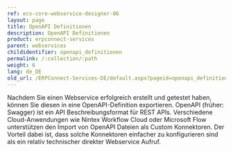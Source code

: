 ```yaml
---
ref: ecs-core-webservice-designer-06
layout: page
title: OpenAPI Definitionen
description: OpenAPI Definitionen
product: erpconnect-services
parent: webservices
childidentifier: openapi_definitionen
permalink: /:collection/:path
weight: 6
lang: de_DE
old_url: /ERPConnect-Services-DE/default.aspx?pageid=openapi_definitionen
---
```

Nachdem Sie einen Webservice erfolgreich erstellt und getestet haben, können Sie diesen in eine OpenAPI-Definition exportieren. OpenAPI (früher: Swagger) ist ein API Beschreibungsformat für REST APIs. Verschiedene Cloud-Anwendungen wie Nintex Workflow Cloud oder Microsoft Flow unterstützen den Import von OpenAPI Dateien als Custom Konnektoren. Der Vorteil dabei ist, dass solche Konnektoren einfacher zu konfigurieren sind als ein relativ technischer direkter Webservice Aufruf. 